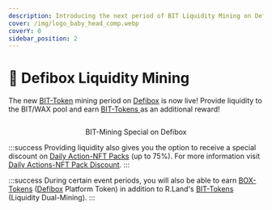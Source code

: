 ```yaml
---
description: Introducing the next period of BIT Liquidity Mining on Defibox!
cover: /img/logo_baby_head_comp.webp
coverY: 0
sidebar_position: 2
---
```


# 🌊 Defibox Liquidity Mining

The new [BIT-Token](/tokenomics/bit-token) mining period on [Defibox](defibox-liquidity-mining.md) is now live! Provide liquidity to the BIT/WAX pool and earn [BIT-Tokens ](/tokenomics/bit-token)as an additional reward!

<center><img src="/img/Defi Mining.png" alt="" /><figcaption><p>BIT-Mining Special on Defibox</p></figcaption></center>

:::success
Providing liquidity also gives you the option to receive a special discount on [Daily Action-NFT Packs](/nfts/packs.md#daily-actions-packs) (up to 75%). For more information visit [Daily Actions-NFT Pack Discount](daily-actions-nft-pack-discount).
:::

:::success
During certain event periods, you will also be able to earn [BOX-Tokens](https://coinmarketcap.com/de/currencies/defibox/) ([Defibox](https://wax.defibox.io/marketDetail/131) Platform Token) in addition to R.Land's [BIT-Tokens](/tokenomics/bit-token) (Liquidity Dual-Mining).
:::
